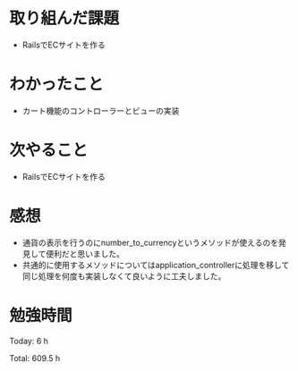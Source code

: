 # 取り組んだ課題
- RailsでECサイトを作る

# わかったこと
- カート機能のコントローラーとビューの実装
  
# 次やること
- RailsでECサイトを作る

# 感想
- 通貨の表示を行うのにnumber_to_currencyというメソッドが使えるのを発見して便利だと思いました。
- 共通的に使用するメソッドについてはapplication_controllerに処理を移して同じ処理を何度も実装しなくて良いように工夫しました。

# 勉強時間
Today: 6 h

Total: 609.5 h
